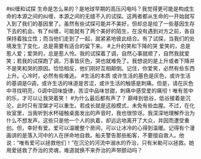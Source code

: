 #纠缠和试探
生命是怎么来的？是地球早期的高压闪电吗？我觉得更可能是构成生命的本源之间的纠缠，本源之间的无缝不入的试探。这两者都从生命的一开始就写入到了我们的基因里了。虽然有些试探可能并不美好，但却总是给了一些基因生存下去的机会。有了纠缠，可能就有了两个美好的陌生，在没有遇到对方之前，各自保持着独立性；而当他们走到了一起，就紧紧地彼此结合。有了试探，当我们的处境发生了变化，总是需要有适合的留下来。
#上升的笑和下降的哭
爱笑的，总是惹人爱；爱哭的，总是惹人怜。我的试探着了调，自然心事就顺了，自然我就爱笑；若我的试探跑了调，万事皆灰色，哭也就难免了。我想说的是上升或者下降并不是笑和哭的原因。恰恰相反，他们刚好互相颠倒。记住，你爱笑，必然有些东西上升。心冷时，必然有些难逃。
#生活的本质
或许生活的基色是灰色，或许生活的基调是G调，或许生活的味道是苦涩，或许生活的触感是刺痛。但是，请在灰色中寻找明亮，G调中回味旋律，苦涩中品味甘甜，刺痛中感受爱的痛彻！唯有苦中的乐，才可以让我哭着笑！
#为什么最后都有声了？
巅峰到低谷，低谷接着是沉沦，此时只有涅槃才可以重生。若成长就是这般模式，未免有些血腥。不过，在化妆室里，当我听到水杯碰触桌面发出的声音时，我也很惊讶。我深深地理解乔治为什么不想发声。这些只是他一个人的执着，却远远地离开了大众，并因而遭受重创。但，幸好有爱。爱可以温暖整个房间，可以让冰冷的心得到温暖。记得有个漫画讲的是落入河中的人在拼命地自救。船夫警告那些船客，不要擅自救人。他说：“唯有爱可以拯救他们！”在沉沦的河流中溺水的乔治，只有米勒可以拯救。她用爱拯救了乔治的灵魂，难道就换不来乔治的声带颤动吗？
